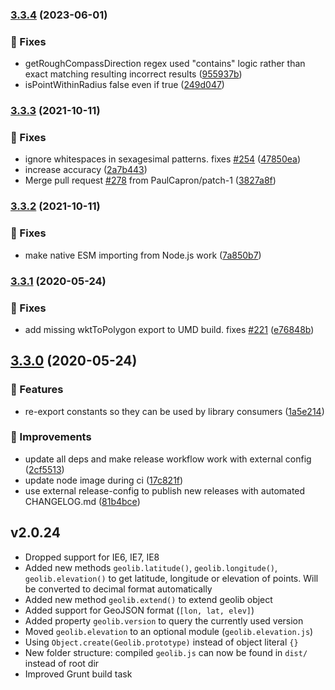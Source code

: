 ### [3.3.4](https://github.com/manuelbieh/geolib/compare/v3.3.3...v3.3.4) (2023-06-01)


### 🔧 Fixes

* getRoughCompassDirection regex used "contains" logic rather than exact matching resulting incorrect results ([955937b](https://github.com/manuelbieh/geolib/commit/955937b6a0ec53a9ced3667c923ab413a31eb8c6))
* isPointWithinRadius false even if true ([249d047](https://github.com/manuelbieh/geolib/commit/249d047e238df95d8a62189d5c3245120bc4421d))

### [3.3.3](https://github.com/manuelbieh/geolib/compare/v3.3.2...v3.3.3) (2021-10-11)


### 🔧 Fixes

* ignore whitespaces in sexagesimal patterns. fixes [#254](https://github.com/manuelbieh/geolib/issues/254) ([47850ea](https://github.com/manuelbieh/geolib/commit/47850eaa1b8dcbd379b70d7af142ccd74760f0cc))
* increase accuracy ([2a7b443](https://github.com/manuelbieh/geolib/commit/2a7b443207fd508cb35e6f57c2c8c2899d012922))
* Merge pull request [#278](https://github.com/manuelbieh/geolib/issues/278) from PaulCapron/patch-1 ([3827a8f](https://github.com/manuelbieh/geolib/commit/3827a8f9acc1bf766c26b19ae0b96a9d3420c4c7))

### [3.3.2](https://github.com/manuelbieh/geolib/compare/v3.3.1...v3.3.2) (2021-10-11)


### 🔧 Fixes

* make native ESM importing from Node.js work ([7a850b7](https://github.com/manuelbieh/geolib/commit/7a850b784df3c342a10289e2c8da564d1297fbf1))

### [3.3.1](https://github.com/manuelbieh/geolib/compare/v3.3.0...v3.3.1) (2020-05-24)


### 🔧 Fixes

* add missing wktToPolygon export to UMD build. fixes [#221](https://github.com/manuelbieh/geolib/issues/221) ([e76848b](https://github.com/manuelbieh/geolib/commit/e76848b1f61bcb85d77ccd31b9cbaa176ffbc5b7))

## [3.3.0](https://github.com/manuelbieh/geolib/compare/v3.2.2...v3.3.0) (2020-05-24)


### 🧩 Features

* re-export constants so they can be used by library consumers ([1a5e214](https://github.com/manuelbieh/geolib/commit/1a5e214b78f15ef9783d0fda5c22c97c39c71a13))


### 💉 Improvements

* update all deps and make release workflow work with external config ([2cf5513](https://github.com/manuelbieh/geolib/commit/2cf5513992ba431414212596d6858cf6765cf8c5))
* update node image during ci ([17c821f](https://github.com/manuelbieh/geolib/commit/17c821f0104f75af1e37d90bd92e7eee2065fb71))
* use external release-config to publish new releases with automated CHANGELOG.md ([81b4bce](https://github.com/manuelbieh/geolib/commit/81b4bce833abea83fecd538126c348f27eee1810))

## v2.0.24

-   Dropped support for IE6, IE7, IE8
-   Added new methods `geolib.latitude()`, `geolib.longitude()`, `geolib.elevation()` to get latitude, longitude or elevation of points. Will be converted to decimal format automatically
-   Added new method `geolib.extend()` to extend geolib object
-   Added support for GeoJSON format (`[lon, lat, elev]`)
-   Added property `geolib.version` to query the currently used version
-   Moved `geolib.elevation` to an optional module (`geolib.elevation.js`)
-   Using `Object.create(Geolib.prototype)` instead of object literal `{}`
-   New folder structure: compiled `geolib.js` can now be found in `dist/` instead of root dir
-   Improved Grunt build task
